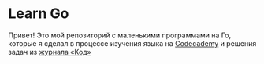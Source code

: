 # Learn Go

Привет!
Это мой репозиторий с маленькими программами на Го, которые я сделал в процессе изучения языка на [Codecademy](https://www.codecademy.com/learn/learn-go) и решения задач из [журнала «Код»](https://thecode.media/zadacha/)

